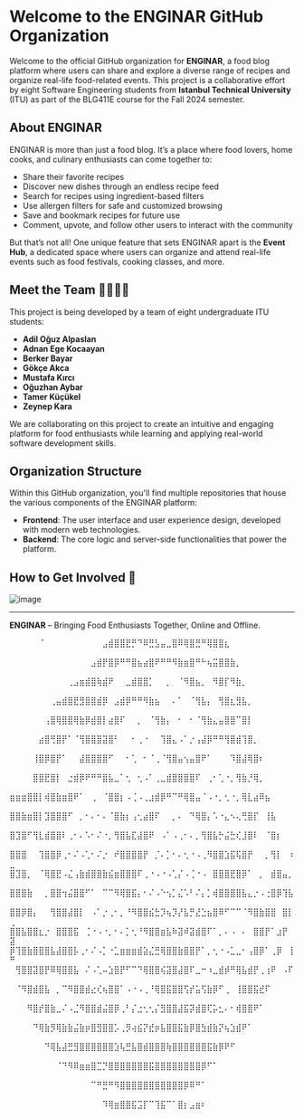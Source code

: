 # Welcome to the ENGINAR GitHub Organization 
Welcome to the official GitHub organization for **ENGINAR**, a food blog platform where users can share and explore a diverse range of recipes and organize real-life food-related events. This project is a collaborative effort by eight Software Engineering students from **Istanbul Technical University** (ITU) as part of the BLG411E course for the Fall 2024 semester.

## About ENGINAR

ENGINAR is more than just a food blog. It’s a place where food lovers, home cooks, and culinary enthusiasts can come together to:

- Share their favorite recipes
- Discover new dishes through an endless recipe feed
- Search for recipes using ingredient-based filters
- Use allergen filters for safe and customized browsing
- Save and bookmark recipes for future use
- Comment, upvote, and follow other users to interact with the community

But that’s not all! One unique feature that sets ENGINAR apart is the **Event Hub**, a dedicated space where users can organize and attend real-life events such as food festivals, cooking classes, and more.

## Meet the Team 👨‍💻👩‍💻

This project is being developed by a team of eight undergraduate ITU students:

- **Adil Oğuz Alpaslan**
- **Adnan Ege Kocaayan**
- **Berker Bayar**
- **Gökçe Akca**
- **Mustafa Kırcı**
- **Oğuzhan Aybar**
- **Tamer Küçükel**
- **Zeynep Kara**

We are collaborating on this project to create an intuitive and engaging platform for food enthusiasts while learning and applying real-world software development skills.

## Organization Structure

Within this GitHub organization, you'll find multiple repositories that house the various components of the ENGINAR platform:

- **Frontend**: The user interface and user experience design, developed with modern web technologies.
- **Backend**: The core logic and server-side functionalities that power the platform.

## How to Get Involved 🤝

![image](https://github.com/user-attachments/assets/225073a5-9503-4371-a7a0-c712b569899d)


---

**ENGINAR** – Bringing Food Enthusiasts Together, Online and Offline.


⠀⠀⠀⠀⠀⠈⠀⠀⠀⠀⠀⠀⠀⠀⠀⠀⣠⣾⣿⣿⣟⡛⠙⠿⣛⣣⣤⣀⣿⠿⢿⣿⣛⠛⢿⣿⣿⣆⠀⠀⠀⠀⠀⠀⠀⠀⠀⠀⠀⠀
⠀⠀⠀⠀⠀⠀⠀⠀⠀⠀⠀⠀⠀⠀⣠⣾⡟⣿⡿⠛⠛⣿⣦⣴⣿⠟⠛⠛⠻⣷⣶⣿⠛⠓⢦⣭⣿⣿⣷⡀⠀⠀⠀⠀⠀⠀⠀⠀⠀⠀
⠀⠀⠀⠀⠀⠀⠀⠀⠀⠀⢀⣠⣶⣾⣿⢷⣾⠟⠀⠀⣀⣾⣿⣿⡁⠀⠀⡀⠀⠈⠻⣿⣦⡀⠀⠻⣿⡏⠻⣷⡀⠀⠀⠀⠀⠀⠀⠀⠀⠀
⠀⠀⠀⠀⠀⠀⠀⢀⣤⣾⣿⣟⣻⣿⣿⣾⡿⠀⣠⣾⡿⠛⠛⠻⣷⣦⠀⠀⠄⠁⠀⠈⢻⣧⡄⠀⢻⣿⣆⣻⣧⡀⠀⠀⠀⠀⠀⠀⠀⠀
⠀⠀⠀⠀⠀⠀⢠⣿⢿⣿⣿⢿⣷⡿⣾⣿⡇⣴⣿⠏⠀⠀⡀⠀⠈⢻⣷⡄⠀⠂⠀⠂⠈⢻⣷⣄⣤⣿⣿⠉⣿⡇⠀⠀⠀⠀⠀⠀⠀⠀
⠀⠀⠀⠀⠀⣴⣿⢛⣿⡟⠁⠈⢻⣿⣿⣿⣽⣿⠃⠀⠀⠂⢀⠐⠀⠀⢹⣿⣄⠠⠁⡐⢠⣼⡿⠛⠛⢻⣿⣾⢹⣿⡀⠀⠀⠀⠀⠀⠀⠀
⠀⠀⠀⠀⢸⣿⡿⣿⡟⠁⠀⠀⣼⣿⣿⣿⣿⠋⠀⠀⠂⢁⠀⠂⠈⢀⠈⢻⣿⣤⢢⣤⣿⠟⠁⠀⠀⠀⠹⣿⣼⢿⣿⠆⠀⠀⠀⠀⠀⠀
⠀⠀⠀⠀⣿⣿⣟⣿⡇⠀⣐⣾⡿⠟⠛⠛⣿⣧⣀⠁⢂⠀⢂⠠⠁⢀⣀⣾⣿⣿⣿⣿⠏⠀⢀⠂⢁⠐⡀⢻⣷⡘⢿⡀⠀⠀⠀⠀⠀⠀
⣶⣶⣶⣿⣿⡇⢾⣿⣷⣶⣿⠟⠁⠀⢀⠀⠈⣿⣿⡆⠠⢈⠠⢀⣰⣾⡿⠛⠉⠛⢿⣿⣤⠈⠠⠐⡀⢂⠐⡀⢿⣇⣴⠿⣦⠀⠀⠀⠀⠀
⣿⣿⣷⣶⣿⡇⣹⣿⣿⣿⠋⠀⡀⠂⠄⠂⠄⠈⣿⣷⡆⢠⢂⣴⣿⠏⠀⠀⡀⠄⠀⠙⢿⣿⡄⠡⠐⣄⠢⢄⢛⣿⡏⠀⢸⣧⠀⠀⠀⠀
⣿⣹⣿⠋⢻⣇⣾⣿⣿⠇⢀⠂⠄⠡⠂⠌⠐⡀⢻⣿⣧⣏⣼⣿⠟⠀⠠⠁⠠⢀⠂⠄⡀⢻⣿⣧⡓⣬⣓⢎⣸⣿⠇⠀⠈⣿⡆⠀⠀⠀
⣿⣿⣿⠀⠀⢹⣿⣿⡿⢀⠂⠌⠠⢁⠂⠌⡐⠀⠞⣿⣿⣿⣿⡟⠀⡈⠄⡁⠂⠄⢂⠐⠠⢀⠻⣿⣿⣱⣯⢯⣿⡟⠀⠀⡀⢻⡇⠀⠰⣀
⣿⣹⣿⡀⠀⠈⢿⣿⣟⠠⣌⢠⣷⣾⣿⣿⣷⣮⣶⣿⣿⣿⠏⢀⠐⠠⠐⠠⢁⡌⠠⢈⠐⠠⠀⣿⣿⣿⣟⣿⡿⠁⠀⡀⠀⣾⣿⣤⡀⠀
⣿⣿⣿⣷⠀⠀⡀⣿⣿⢲⣬⣿⣿⠋⠁⠀⠉⠉⠻⢿⣿⣯⡄⠂⠌⠠⠑⢢⡁⣌⠡⠃⠌⡄⡁⢾⣿⣿⣿⣿⣧⣄⡐⠠⢐⣿⡿⢹⣧⠀
⣿⣿⡿⣿⡄⠀⠀⢻⣿⣿⣼⣿⡇⠀⠠⠁⡐⢀⠂⡀⠘⠻⣿⣿⣮⣓⡹⢦⡹⡜⣧⡛⣜⣑⣦⣿⠿⠋⠉⠉⠈⠻⣿⣷⣿⣿⠀⣿⡇⢀
⣿⣿⣧⣿⣿⣆⡐⠀⣿⣿⣿⣯⠀⢈⠐⠠⠐⡀⠂⠄⡁⢂⠘⠻⣿⣿⣶⣧⠷⣽⠾⣽⣾⣿⠏⠁⡀⠄⠠⠀⠄⠀⣿⣿⡟⠁⣰⡟⠀⣽
⡿⢹⣿⣷⣿⣿⣿⣧⣼⣿⣿⡧⢀⠂⠌⠠⡁⠐⣁⣶⣶⣶⣾⣵⣌⣛⢿⣿⣿⣷⣿⣿⡟⠁⡀⢂⠐⠠⣁⣀⠂⢠⣿⡿⠁⢀⡿⠀⢸⠛
⠀⢻⣿⣿⣽⣿⡟⠿⢿⣿⣿⣧⠀⠌⠠⢁⠤⣱⣿⡟⠋⠉⠙⢿⣿⣿⢮⣽⣿⣼⣿⠏⣀⠒⠰⣀⣾⡾⠛⢿⣧⣾⡟⢀⢰⠟⠀⠠⠏⠀
⠀⠈⠻⣿⣾⣿⣧⠀⡀⠉⠻⣿⣿⣾⣔⢎⢦⣿⣿⠁⠠⠐⠠⢀⠘⢿⣿⣯⣿⣿⢫⡞⣥⢫⣷⡿⠋⢀⠀⢸⣿⣿⣯⣞⠏⠀⠀⠀⠀⠀
⠀⠀⠀⠻⣿⡞⣿⣷⣀⠌⠠⣈⠻⣿⣿⣾⣬⣿⡿⢀⠃⡌⣐⢂⢂⡌⣻⣿⣿⣼⣯⡽⣾⣿⢏⡥⣂⠄⠂⢾⣿⣿⠟⠁⠀⠀⠀⠀⠀⠀
⠀⠀⠀⠀⠙⢿⣷⡻⢿⣷⣷⣬⣷⡶⣿⣻⣿⣿⡡⢀⡻⢴⣮⡝⣞⡶⣧⣿⣿⣯⣷⡿⣿⣳⣾⣷⡝⢦⣱⣾⠟⠁⠀⠀⠀⠀⠀⠀⠀⠀
⠀⠀⠀⠀⠀⠀⠙⢿⣧⣼⣛⣻⣿⣿⣿⣿⣿⣿⣱⢧⣛⣧⣿⣾⣿⣿⣿⢷⣿⣿⣿⣿⣿⣿⣯⣷⡿⠟⠋⠀⠀⠀⠀⠀⠀⠀⠀⠀⠀⠀
⠀⠀⠀⠀⠀⠀⠀⠀⠈⠙⠻⠿⣶⣶⣿⣉⡙⣿⣿⣿⣿⣿⣿⣿⣯⣿⣿⣿⣿⣿⣿⣿⣿⡿⠋⠁⠀⠀⠀⠀⠀⠀⠀⠀⠀⠀⠀⠀⠀⠀
⠀⠀⠀⠀⠀⠀⠀⠀⠀⠀⠀⠀⠀⠀⠉⠛⣛⠛⠻⣿⣿⣿⣿⣿⣿⣿⣿⣿⣿⣿⡿⠿⠛⠁⠀⠀⠀⠀⠀⠀⠀⠀⠀⠀⠀⠀⠀⠀⠀⠀
⠀⠀⠀⠀⠀⠀⠀⠀⠀⠀⠀⠀⠀⠀⠀⠀⠹⢿⣶⣿⣿⣯⣩⡏⠉⢹⣯⠉⠁⣿⡆⣠⣶⠆⠀⠀⠀⠀⠀⠀⠀⠀⠀⠀⠀⠀⠀⠀⠀⠀
